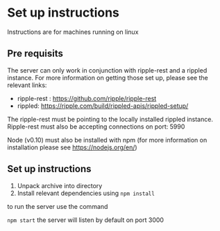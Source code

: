 # Set up instructions
Instructions are for machines running on linux

## Pre requisits
The server can only work in conjunction with ripple-rest and a rippled instance.
For more information on getting those set up, please see the relevant links:
- ripple-rest : https://github.com/ripple/ripple-rest
- rippled: https://ripple.com/build/rippled-apis/rippled-setup/

The ripple-rest must be pointing to the locally installed rippled instance.
Ripple-rest must also be accepting connections on port: 5990

Node (v0.10) must also be installed with npm (for more information on installation please see https://nodejs.org/en/)

## Set up instructions
1. Unpack archive into directory
2. Install relevant dependencies using ```npm install```

to run the server use the command

```npm start```
the server will listen by default on port 3000



